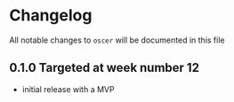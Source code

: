 # Changelog

All notable changes to `oscer` will be documented in this file

## 0.1.0 Targeted at week number 12

- initial release with a MVP
